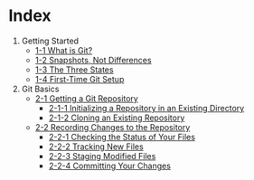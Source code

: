 Index
====

1. Getting Started
    + [1-1 What is Git?](tutorial/1-1-0.md)
    + [1-2 Snapshots, Not Differences](tutorial/1-2-0.md)
    + [1-3 The Three States](tutorial/1-3-0.md)
    + [1-4 First-Time Git Setup](tutorial/1-4-0.md)
2. Git Basics
    + [2-1 Getting a Git Repository](tutorial/2-1-0.md)
        + [2-1-1 Initializing a Repository in an Existing Directory](tutorial/2-1-1.md)
        + [2-1-2 Cloning an Existing Repository](tutorial/2-1-2.md)
    + [2-2 Recording Changes to the Repository](tutorial/2-2-0.md)
        + [2-2-1 Checking the Status of Your Files](tutorial/2-2-1.md)
        + [2-2-2 Tracking New Files](tutorial/2-2-2.md)
        + [2-2-3 Staging Modified Files](tutorial/2-2-3.md)
        + [2-2-4 Committing Your Changes](tutorial/2-2-4.md)
